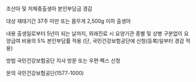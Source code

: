 조산아 및 저체중출생아 본인부담금 경감

대상
 재태기간 37주 미만 또는 몸무게 2,500g 이하 출생아

내용
 출생일로부터 5년이 되는 날까지, 외래진료 시 요양기관 종별 및 상병 구분없이 요양급여 비용의 5% 본인부담률 적용 (단, 국민건강보험공단에 신청(등록)일부터 경감 적용)

방법
 국민건강보험공단 지사 방문 또는 우편·팩스 신청

문의
 국민건강보험공단(1577-1000)
